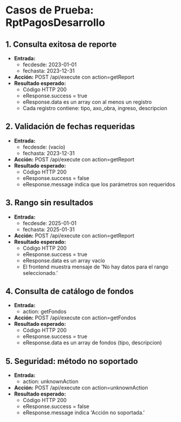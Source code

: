 # Casos de Prueba: RptPagosDesarrollo

## 1. Consulta exitosa de reporte
- **Entrada:**
  - fecdesde: 2023-01-01
  - fechasta: 2023-12-31
- **Acción:** POST /api/execute con action=getReport
- **Resultado esperado:**
  - Código HTTP 200
  - eResponse.success = true
  - eResponse.data es un array con al menos un registro
  - Cada registro contiene: tipo, axo_obra, ingreso, descripcion

## 2. Validación de fechas requeridas
- **Entrada:**
  - fecdesde: (vacío)
  - fechasta: 2023-12-31
- **Acción:** POST /api/execute con action=getReport
- **Resultado esperado:**
  - Código HTTP 200
  - eResponse.success = false
  - eResponse.message indica que los parámetros son requeridos

## 3. Rango sin resultados
- **Entrada:**
  - fecdesde: 2025-01-01
  - fechasta: 2025-01-31
- **Acción:** POST /api/execute con action=getReport
- **Resultado esperado:**
  - Código HTTP 200
  - eResponse.success = true
  - eResponse.data es un array vacío
  - El frontend muestra mensaje de 'No hay datos para el rango seleccionado.'

## 4. Consulta de catálogo de fondos
- **Entrada:**
  - action: getFondos
- **Acción:** POST /api/execute con action=getFondos
- **Resultado esperado:**
  - Código HTTP 200
  - eResponse.success = true
  - eResponse.data es un array de fondos (tipo, descripcion)

## 5. Seguridad: método no soportado
- **Entrada:**
  - action: unknownAction
- **Acción:** POST /api/execute con action=unknownAction
- **Resultado esperado:**
  - Código HTTP 200
  - eResponse.success = false
  - eResponse.message indica 'Acción no soportada.'
